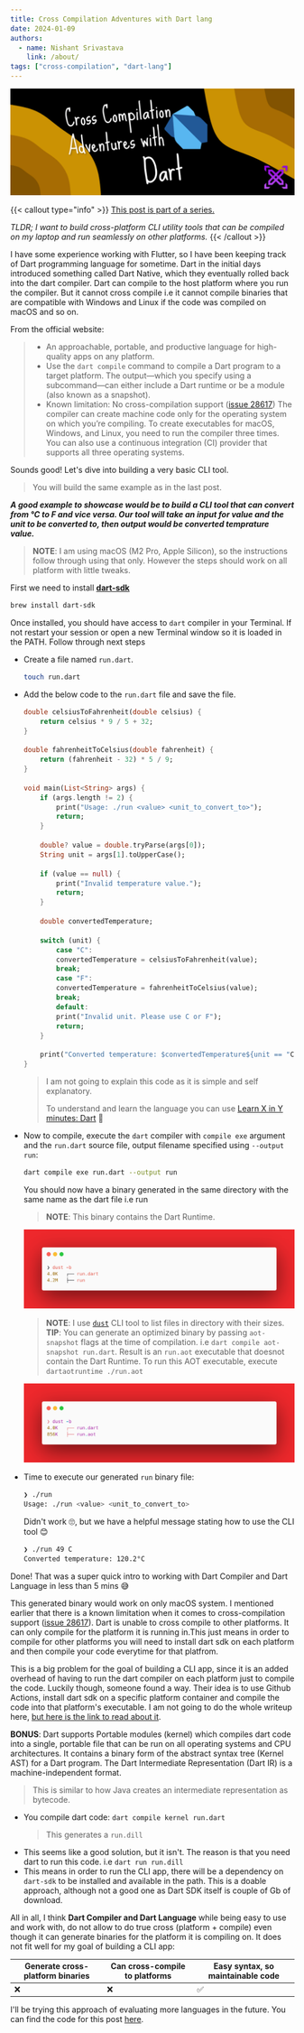 ```yaml
---
title: Cross Compilation Adventures with Dart lang
date: 2024-01-09
authors:
  - name: Nishant Srivastava
    link: /about/
tags: ["cross-compilation", "dart-lang"]
---
```


![Banner](banner.png)

<!--more-->

{{< callout type="info" >}}
[This post is part of a series.](/blog/cross-compilation-adventures/)

_TLDR; I want to build cross-platform CLI utility tools that can be compiled on my laptop and run seamlessly on other platforms._
{{< /callout >}}

I have some experience working with Flutter, so I have been keeping track of Dart programming language for sometime. Dart in the initial days introduced something called Dart Native, which they eventually rolled back into the dart compiler. Dart can compile to the host platform where you run the compiler. But it cannot cross compile i.e it cannot compile binaries that are compatible with Windows and Linux if the code was compiled on macOS and so on.

From the official website:

> - An approachable, portable, and productive language for high-quality apps on any platform.
> - Use the `dart compile` command to compile a Dart program to a target platform. The output—which you specify using a subcommand—can either include a Dart runtime or be a module (also known as a snapshot).
> - Known limitation: No cross-compilation support ([issue 28617](https://github.com/dart-lang/sdk/issues/28617))
>   The compiler can create machine code only for the operating system on which you’re compiling. To create executables for macOS, Windows, and Linux, you need to run the compiler three times. You can also use a continuous integration (CI) provider that supports all three operating systems.

Sounds good! Let's dive into building a very basic CLI tool.

> You will build the same example as in the last post.

**_A good example to showcase would be to build a CLI tool that can convert from °C to F and vice versa. Our tool will take an input for value and the unit to be converted to, then output would be converted temprature value._**

> **NOTE**: I am using macOS (M2 Pro, Apple Silicon), so the instructions follow through using that only. However the steps should work on all platform with little tweaks.

First we need to install [**dart-sdk**](https://formulae.brew.sh/formula/dart-sdk#default)

```sh {linenos=table}
brew install dart-sdk
```

Once installed, you should have access to `dart` compiler in your Terminal. If not restart your session or open a new Terminal window so it is loaded in the PATH. Follow through next steps

- Create a file named `run.dart`.

  ```sh
  touch run.dart
  ```

- Add the below code to the `run.dart` file and save the file.

  ```dart
  double celsiusToFahrenheit(double celsius) {
      return celsius * 9 / 5 + 32;
  }

  double fahrenheitToCelsius(double fahrenheit) {
      return (fahrenheit - 32) * 5 / 9;
  }

  void main(List<String> args) {
      if (args.length != 2) {
          print("Usage: ./run <value> <unit_to_convert_to>");
          return;
      }

      double? value = double.tryParse(args[0]);
      String unit = args[1].toUpperCase();

      if (value == null) {
          print("Invalid temperature value.");
          return;
      }

      double convertedTemperature;

      switch (unit) {
          case "C":
          convertedTemperature = celsiusToFahrenheit(value);
          break;
          case "F":
          convertedTemperature = fahrenheitToCelsius(value);
          break;
          default:
          print("Invalid unit. Please use C or F");
          return;
      }

      print("Converted temperature: $convertedTemperature${unit == "C" ? " °F" : " °C"}");
  }

  ```

  > I am not going to explain this code as it is simple and self explanatory.
  >
  > To understand and learn the language you can use [Learn X in Y minutes: Dart](https://learnxinyminutes.com/docs/dart/) 🚀

- Now to compile, execute the `dart` compiler with `compile exe` argument and the `run.dart` source file, output filename specified using `--output run`:

  ```sh
  dart compile exe run.dart --output run
  ```

  You should now have a binary generated in the same directory with the same name as the dart file i.e run

  > **NOTE**: This binary contains the Dart Runtime.

  ![run](img_1.png)

  > **NOTE**: I use [`dust`](https://github.com/bootandy/dust) CLI tool to list files in directory with their sizes.
  > **TIP**: You can generate an optimized binary by passing `aot-snapshot` flags at the time of compilation. i.e `dart compile aot-snapshot run.dart`. Result is an `run.aot` executable that doesnot contain the Dart Runtime.
  > To run this AOT executable, execute `dartaotruntime ./run.aot`

  ![run optimized](img_2.png)

- Time to execute our generated `run` binary file:

  ```sh
  ❯ ./run
  Usage: ./run <value> <unit_to_convert_to>
  ```

  Didn't work 🙄, but we have a helpful message stating how to use the CLI tool 😊

  ```sh
  ❯ ./run 49 C
  Converted temperature: 120.2°C
  ```

Done! That was a super quick intro to working with Dart Compiler and Dart Language in less than 5 mins 😅

This generated binary would work on only macOS system. I mentioned earlier that there is a known limitation when it comes to cross-compilation support ([issue 28617](https://github.com/dart-lang/sdk/issues/28617)). Dart is unable to cross compile to other platforms. It can only compile for the platform it is running in.This just means in order to compile for other platforms you will need to install dart sdk on each platform and then compile your code everytime for that platfrom.

This is a big problem for the goal of building a CLI app, since it is an added overhead of having to run the dart compiler on each platform just to compile the code. Luckily though, someone found a way. Their idea is to use Github Actions, install dart sdk on a specific platform container and compile the code into that platform's executable. I am not going to do the whole writeup here, [but here is the link to read about it](https://blog.dantup.com/2019/11/easily-compiling-dart-to-native-executables-for-windows-linux-macos-with-github-actions/).

**BONUS**: Dart supports Portable modules (kernel) which compiles dart code into a single, portable file that can be run on all operating systems and CPU architectures. It contains a binary form of the abstract syntax tree (Kernel AST) for a Dart program. The Dart Intermediate Representation (Dart IR) is a machine-independent format.

> This is similar to how Java creates an intermediate representation as bytecode.

- You compile dart code: `dart compile kernel run.dart`
  > This generates a `run.dill`
- This seems like a good solution, but it isn't. The reason is that you need dart to run this code. i.e `dart run run.dill`
- This means in order to run the CLI app, there will be a dependency on `dart-sdk` to be installed and available in the path. This is a doable approach, although not a good one as Dart SDK itself is couple of Gb of download.

All in all, I think **Dart Compiler and Dart Language** while being easy to use and work with, do not allow to do true cross (platform + compile) even though it can generate binaries for the platform it is compiling on. It does not fit well for my goal of building a CLI app:

| Generate cross-platform binaries | Can cross-compile to platforms | Easy syntax, so maintainable code |
| -------------------------------- | ------------------------------ | --------------------------------- |
| ❌                               | ❌                             | ✅                                |

I'll be trying this approach of evaluating more languages in the future. You can find the code for this post [here](https://github.com/nisrulz/cross-compilation-adventures/tree/master/dart).
